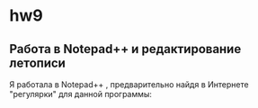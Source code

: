 # hw9

## Работа в Notepad++ и редактирование летописи

Я работала в Notepad++ , предварительно найдя в Интернете "регулярки" для данной программы:

